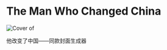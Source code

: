 # The Man Who Changed China

![Cover of](https://socialify.git.ci/lixiang810/TheManWhoChangedChina/image?description=1&font=KoHo&forks=1&issues=1&logo=https%3A%2F%2Fraw.githubusercontent.com%2Flixiang810%2FTheManWhoChangedChina%2Fmain%2Fsrc%2Fassets%2Fimage.png&name=1&owner=1&pattern=Brick%20Wall&pulls=1&stargazers=1&theme=Dark)

他改变了中国——同款封面生成器

